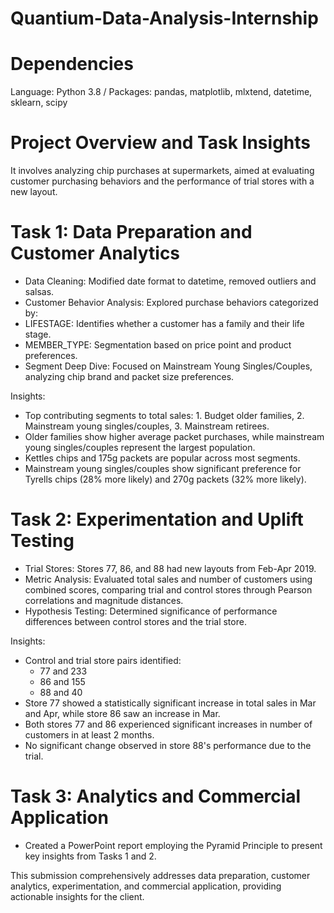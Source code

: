 # Quantium-Data-Analysis-Internship
# Dependencies
Language: Python 3.8 /
Packages: pandas, matplotlib, mlxtend, datetime, sklearn, scipy

# Project Overview and Task Insights 
It involves analyzing chip purchases at supermarkets, aimed at evaluating customer purchasing behaviors and the performance of trial stores with a new layout.

 # Task 1: Data Preparation and Customer Analytics
- Data Cleaning: Modified date format to datetime, removed outliers and salsas.
- Customer Behavior Analysis: Explored purchase behaviors categorized by:
- LIFESTAGE: Identifies whether a customer has a family and their life stage.
- MEMBER_TYPE: Segmentation based on price point and product preferences.
- Segment Deep Dive: Focused on Mainstream Young Singles/Couples, analyzing chip brand and packet size preferences.

Insights:
- Top contributing segments to total sales: 1. Budget older families, 2. Mainstream young singles/couples, 3. Mainstream retirees.
- Older families show higher average packet purchases, while mainstream young singles/couples represent the largest population.
- Kettles chips and 175g packets are popular across most segments.
- Mainstream young singles/couples show significant preference for Tyrells chips (28% more likely) and 270g packets (32% more likely).

# Task 2: Experimentation and Uplift Testing
- Trial Stores: Stores 77, 86, and 88 had new layouts from Feb-Apr 2019.
- Metric Analysis: Evaluated total sales and number of customers using combined scores, comparing trial and control stores through Pearson correlations and magnitude distances.
- Hypothesis Testing: Determined significance of performance differences between control stores and the trial store.

Insights:
- Control and trial store pairs identified: 
  - 77 and 233
  - 86 and 155
  - 88 and 40
- Store 77 showed a statistically significant increase in total sales in Mar and Apr, while store 86 saw an increase in Mar.
- Both stores 77 and 86 experienced significant increases in number of customers in at least 2 months.
- No significant change observed in store 88's performance due to the trial.

# Task 3: Analytics and Commercial Application
- Created a PowerPoint report employing the Pyramid Principle to present key insights from Tasks 1 and 2.

This submission comprehensively addresses data preparation, customer analytics, experimentation, and commercial application, providing actionable insights for the client.
